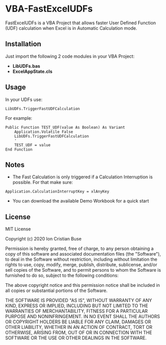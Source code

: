 # VBA-FastExcelUDFs

FastExcelUDFs is a VBA Project that allows faster User Defined Function (UDF) calculation when Excel is in Automatic Calculation mode.

## Installation

Just import the following 2 code modules in your VBA Project:

* **LibUDFs.bas**  
* **ExcelAppState.cls**

## Usage
In your UDFs use:
```vba
LibUDFs.TriggerFastUDFCalculation
```
For example:
```vba
Public Function TEST_UDF(value As Boolean) As Variant
    Application.Volatile False
    LibUDFs.TriggerFastUDFCalculation
    '
    TEST_UDF = value
End Function
```

## Notes
* The Fast Calculation is only triggered if a Calculation Interruption is possible. For that make sure:
```vba
Application.CalculationInterruptKey = xlAnyKey
```
* You can download the available Demo Workbook for a quick start

## License
MIT License

Copyright (c) 2020 Ion Cristian Buse

Permission is hereby granted, free of charge, to any person obtaining a copy of this software and associated documentation files (the "Software"), to deal in the Software without restriction, including without limitation the rights to use, copy, modify, merge, publish, distribute, sublicense, and/or sell copies of the Software, and to permit persons to whom the Software is furnished to do so, subject to the following conditions:

The above copyright notice and this permission notice shall be included in all copies or substantial portions of the Software.

THE SOFTWARE IS PROVIDED "AS IS", WITHOUT WARRANTY OF ANY KIND, EXPRESS OR IMPLIED, INCLUDING BUT NOT LIMITED TO THE WARRANTIES OF MERCHANTABILITY, FITNESS FOR A PARTICULAR PURPOSE AND NONINFRINGEMENT. IN NO EVENT SHALL THE AUTHORS OR COPYRIGHT HOLDERS BE LIABLE FOR ANY CLAIM, DAMAGES OR OTHER LIABILITY, WHETHER IN AN ACTION OF CONTRACT, TORT OR OTHERWISE, ARISING FROM, OUT OF OR IN CONNECTION WITH THE SOFTWARE OR THE USE OR OTHER DEALINGS IN THE SOFTWARE.